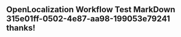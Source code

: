 <properties
ms.topic="hero-topic"
ms.test1="hero-topic"
ms.test2="test"/>


## OpenLocalization Workflow Test MarkDown 315e01ff-0502-4e87-aa98-199053e79241 thanks!



<!--HONumber=Aug16_HO3-->



